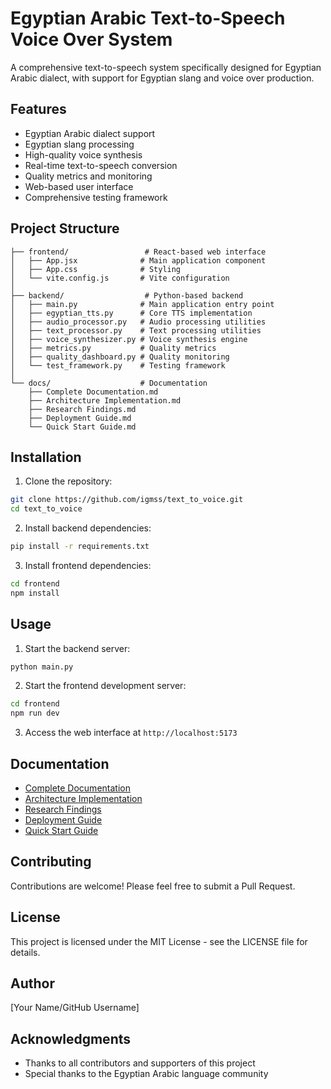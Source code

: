 # Egyptian Arabic Text-to-Speech Voice Over System

A comprehensive text-to-speech system specifically designed for Egyptian Arabic dialect, with support for Egyptian slang and voice over production.

## Features

- Egyptian Arabic dialect support
- Egyptian slang processing
- High-quality voice synthesis
- Real-time text-to-speech conversion
- Quality metrics and monitoring
- Web-based user interface
- Comprehensive testing framework

## Project Structure

```
├── frontend/                 # React-based web interface
│   ├── App.jsx              # Main application component
│   ├── App.css              # Styling
│   └── vite.config.js       # Vite configuration
│
├── backend/                  # Python-based backend
│   ├── main.py              # Main application entry point
│   ├── egyptian_tts.py      # Core TTS implementation
│   ├── audio_processor.py   # Audio processing utilities
│   ├── text_processor.py    # Text processing utilities
│   ├── voice_synthesizer.py # Voice synthesis engine
│   ├── metrics.py           # Quality metrics
│   ├── quality_dashboard.py # Quality monitoring
│   └── test_framework.py    # Testing framework
│
└── docs/                    # Documentation
    ├── Complete Documentation.md
    ├── Architecture Implementation.md
    ├── Research Findings.md
    ├── Deployment Guide.md
    └── Quick Start Guide.md
```

## Installation

1. Clone the repository:
```bash
git clone https://github.com/igmss/text_to_voice.git
cd text_to_voice
```

2. Install backend dependencies:
```bash
pip install -r requirements.txt
```

3. Install frontend dependencies:
```bash
cd frontend
npm install
```

## Usage

1. Start the backend server:
```bash
python main.py
```

2. Start the frontend development server:
```bash
cd frontend
npm run dev
```

3. Access the web interface at `http://localhost:5173`

## Documentation

- [Complete Documentation](docs/Complete%20Documentation.md)
- [Architecture Implementation](docs/Architecture%20Implementation.md)
- [Research Findings](docs/Research%20Findings.md)
- [Deployment Guide](docs/Deployment%20Guide.md)
- [Quick Start Guide](docs/Quick%20Start%20Guide.md)

## Contributing

Contributions are welcome! Please feel free to submit a Pull Request.

## License

This project is licensed under the MIT License - see the LICENSE file for details.

## Author

[Your Name/GitHub Username]

## Acknowledgments

- Thanks to all contributors and supporters of this project
- Special thanks to the Egyptian Arabic language community 